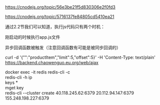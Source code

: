 https://cnodejs.org/topic/56e3be21f5d830306e2f0fd3

https://cnodejs.org/topic/5716137fe84805cd5410ea21

通过2.2节我们可以知道，执行js代码只有两个时机：

刚启动的时候执行app.js文件

异步回调函数被触发（注意回调函数有可能是被同步回调的）

curl -d '{"":"productItem","limit":5,"offset":5}' -H 'Content-Type: text/plain' https://backend.chaowenguo.eu.org/web/ajax

docker exec -it redis redis-cli -c<br>
redis-cli -h ip<br>
keys *<br>
mget key<br>
redis-cli --cluster create 40.118.245.62:6379 20.112.94.147:6379 155.248.198.227:6379

